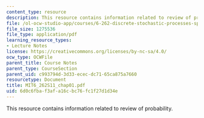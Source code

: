 ```yaml
---
content_type: resource
description: This resource contains information related to review of probability.
file: /ol-ocw-studio-app/courses/6-262-discrete-stochastic-processes-spring-2011/6d0c6fbaf3afa16cbc76fc1f27d1d34e_MIT6_262S11_chap01.pdf
file_size: 1275536
file_type: application/pdf
learning_resource_types:
- Lecture Notes
license: https://creativecommons.org/licenses/by-nc-sa/4.0/
ocw_type: OCWFile
parent_title: Course Notes
parent_type: CourseSection
parent_uid: c993794d-3d33-ecec-dc71-65ca875a7660
resourcetype: Document
title: MIT6_262S11_chap01.pdf
uid: 6d0c6fba-f3af-a16c-bc76-fc1f27d1d34e
---
```

This resource contains information related to review of probability.